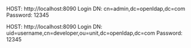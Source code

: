 HOST: http://localhost:8090
Login DN: cn=admin,dc=openldap,dc=com
Password: 12345


HOST: http://localhost:8090
Login DN: uid=username,cn=developer,ou=unit,dc=openldap,dc=com
Password: 12345
